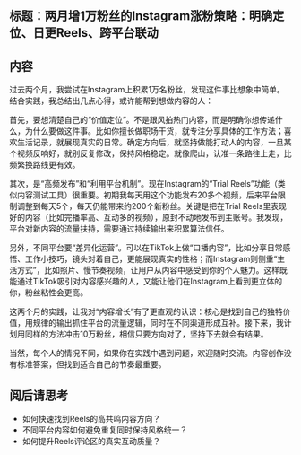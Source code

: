 ## 标题：两月增1万粉丝的Instagram涨粉策略：明确定位、日更Reels、跨平台联动

## 内容
过去两个月，我尝试在Instagram上积累1万名粉丝，发现这件事比想象中简单。结合实践，我总结出几点心得，或许能帮到想做内容的人：

首先，要想清楚自己的“价值定位”。不是跟风拍热门内容，而是明确你想传递什么，为什么要做这件事。比如你擅长做职场干货，就专注分享具体的工作方法；喜欢生活记录，就展现真实的日常。确定方向后，就坚持做能打动人的内容，一旦某个视频反响好，就别反复修改，保持风格稳定。就像爬山，认准一条路往上走，比频繁换路线更有效。

其次，是“高频发布”和“利用平台机制”。现在Instagram的“Trial Reels”功能（类似内容测试工具）很重要。初期我每天用这个功能发布20多个视频，后来平台限制调整到每天5个，每天仍能带来约200个新粉丝。关键是把在Trial Reels里表现好的内容（比如完播率高、互动多的视频），原封不动地发布到主账号。我发现，平台对新内容的流量扶持，需要通过持续输出来积累算法信任。

另外，不同平台要“差异化运营”。可以在TikTok上做“口播内容”，比如分享日常感悟、工作小技巧，镜头对着自己，更能展现真实的性格；而Instagram则侧重“生活方式”，比如照片、慢节奏视频，让用户从内容中感受到你的个人魅力。这样既能通过TikTok吸引对内容感兴趣的人，又能让他们在Instagram上看到更立体的你，粉丝粘性会更高。

这两个月的实践，让我对“内容增长”有了更直观的认识：核心是找到自己的独特价值，用规律的输出抓住平台的流量逻辑，同时在不同渠道形成互补。接下来，我计划用同样的方法冲击10万粉丝，相信只要方向对了，坚持下去就会有结果。

当然，每个人的情况不同，如果你在实践中遇到问题，欢迎随时交流。内容创作没有标准答案，但找到适合自己的节奏最重要。

## 阅后请思考
- 如何快速找到Reels的高共鸣内容方向？
- 不同平台内容如何避免重复同时保持风格统一？
- 如何提升Reels评论区的真实互动质量？